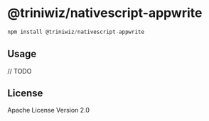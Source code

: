 # @triniwiz/nativescript-appwrite

```javascript
npm install @triniwiz/nativescript-appwrite
```

## Usage

// TODO

## License

Apache License Version 2.0
